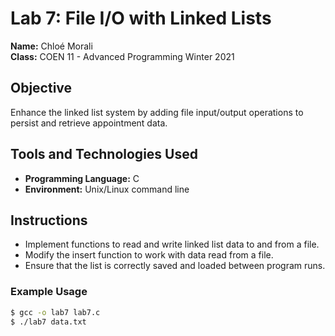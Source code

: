 # Lab 7: File I/O with Linked Lists

**Name:** Chloé Morali  
**Class:** COEN 11 - Advanced Programming Winter 2021  

## Objective
Enhance the linked list system by adding file input/output operations to persist and retrieve appointment data.

## Tools and Technologies Used
- **Programming Language:** C
- **Environment:** Unix/Linux command line

## Instructions
- Implement functions to read and write linked list data to and from a file.
- Modify the insert function to work with data read from a file.
- Ensure that the list is correctly saved and loaded between program runs.

### Example Usage
```bash
$ gcc -o lab7 lab7.c
$ ./lab7 data.txt

